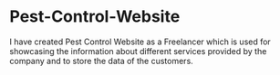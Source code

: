 # Pest-Control-Website
I have created Pest Control Website as a Freelancer which is used for showcasing the information about different services provided by the company and to store the data of the customers.
